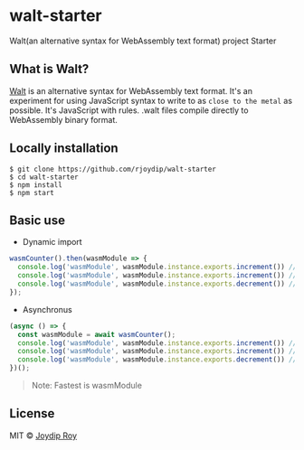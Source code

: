 # walt-starter

Walt(an alternative syntax for WebAssembly text format) project Starter

## What is Walt?

[Walt](https://github.com/ballercat/walt) is an alternative syntax for WebAssembly text format. It's an experiment for using JavaScript syntax to write to as `close to the metal` as possible. It's JavaScript with rules. .walt files compile directly to WebAssembly binary format.

## Locally installation

```
$ git clone https://github.com/rjoydip/walt-starter
$ cd walt-starter
$ npm install
$ npm start
```

## Basic use

- Dynamic import

```js
wasmCounter().then(wasmModule => {
  console.log('wasmModule', wasmModule.instance.exports.increment()) // 1
  console.log('wasmModule', wasmModule.instance.exports.increment()) // 2
  console.log('wasmModule', wasmModule.instance.exports.decrement()) // 1
});
```

- Asynchronus

```js
(async () => {
  const wasmModule = await wasmCounter();
  console.log('wasmModule', wasmModule.instance.exports.increment()) // 1
  console.log('wasmModule', wasmModule.instance.exports.increment()) // 2
  console.log('wasmModule', wasmModule.instance.exports.decrement()) // 1
})();
```

> Note: Fastest is wasmModule

## License

MIT © [Joydip Roy](https://raw.githubusercontent.com/rjoydip/walt-starter/master/license)